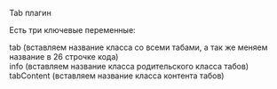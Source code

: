 Tab плагин

 Есть три ключевые переменные:

 tab  (вставляем название класса со всеми табами, а так же меняем название в 26 строчке   кода)<br>
 info (вставляем название класса родительского класса табов)<br>
 tabContent  (вставляем название класса контента табов)


